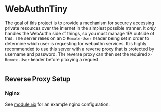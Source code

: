 # WebAuthnTiny

The goal of this project is to provide a mechanism for securely accessing
private resources over the internet in the simplest possible manner. It _only_
handles the WebAuthn side of things, so you must manage 1FA outside of this. The
server relies on an `X-Remote-User` header being set in order to determine which
user is requesting for webauthn services. It is highly recommended to use this
server with a reverse proxy that is protected by username and password. The
reverse proxy can then set the required `X-Remote-User` header before proxying a
request.

```console
```

## Reverse Proxy Setup

### Nginx

See [module.nix](module.nix) for an example nginx configuration.
